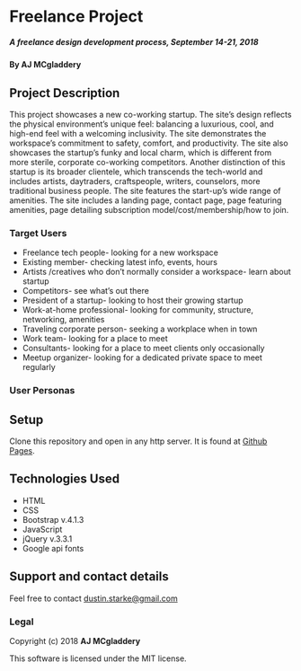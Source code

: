 # Freelance Project

##### A freelance design development process, September 14-21, 2018

#### By AJ MCgladdery

## Project Description

This project showcases a new co-working startup. The site’s design reflects the physical environment’s unique feel: balancing a luxurious, cool, and high-end feel with a welcoming inclusivity. The site demonstrates the workspace’s commitment to safety, comfort, and productivity. The site also showcases the startup’s funky and local charm, which is different from more sterile, corporate co-working competitors. Another distinction of this startup is its broader clientele, which transcends the tech-world and includes artists, daytraders, craftspeople, writers, counselors, more traditional business people. The site features the start-up’s wide range of amenities. The site includes a landing page, contact page, page featuring amenities, page detailing subscription model/cost/membership/how to join.

### Target Users
* Freelance tech people- looking for a new workspace
* Existing member- checking latest info, events, hours
* Artists /creatives who don’t normally consider a workspace- learn about startup
* Competitors- see what’s out there
* President of a startup- looking to host their growing startup
* Work-at-home professional- looking for community, structure, networking, amenities
* Traveling corporate person- seeking a workplace when in town
* Work team- looking for a place to meet
* Consultants- looking for a place to meet clients only occasionally
* Meetup organizer- looking for a dedicated private space to meet regularly

### User Personas




## Setup

Clone this repository and open in any http server. It is found at [Github Pages](https://amcgladd.github.io/freelance).

## Technologies Used

* HTML
* CSS
* Bootstrap v.4.1.3
* JavaScript
* jQuery v.3.3.1
* Google api fonts

## Support and contact details

Feel free to contact dustin.starke@gmail.com

### Legal

Copyright (c) 2018 **AJ MCgladdery**

This software is licensed under the MIT license.
